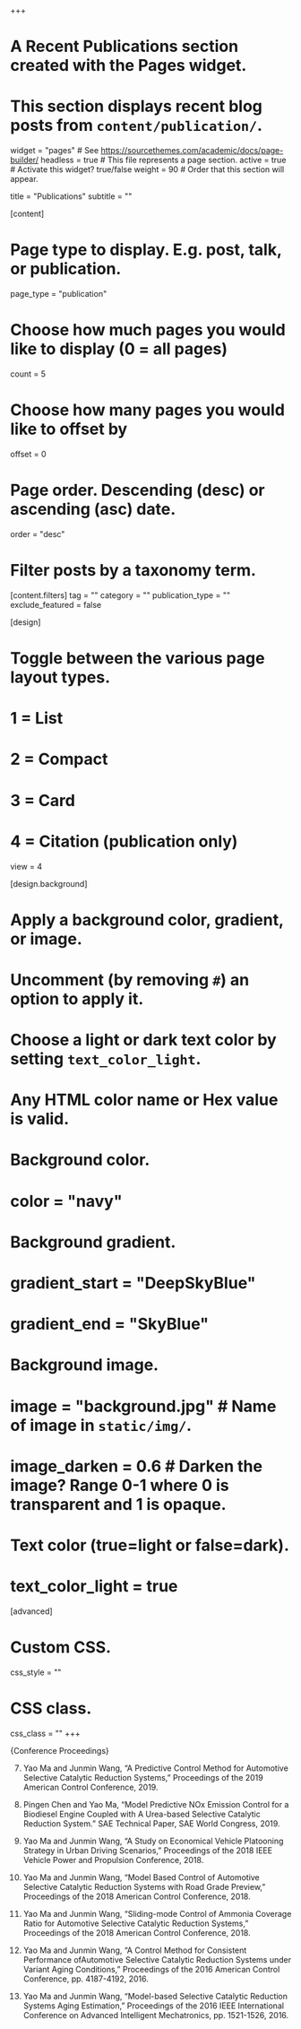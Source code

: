 +++
# A Recent Publications section created with the Pages widget.
# This section displays recent blog posts from `content/publication/`.

widget = "pages"  # See https://sourcethemes.com/academic/docs/page-builder/
headless = true  # This file represents a page section.
active = true  # Activate this widget? true/false
weight = 90  # Order that this section will appear.

title = "Publications"
subtitle = ""

[content]
  # Page type to display. E.g. post, talk, or publication.
  page_type = "publication"

  # Choose how much pages you would like to display (0 = all pages)
  count = 5

  # Choose how many pages you would like to offset by
  offset = 0

  # Page order. Descending (desc) or ascending (asc) date.
  order = "desc"

  # Filter posts by a taxonomy term.
  [content.filters]
    tag = ""
    category = ""
    publication_type = ""
    exclude_featured = false

[design]
  # Toggle between the various page layout types.
  #   1 = List
  #   2 = Compact
  #   3 = Card
  #   4 = Citation (publication only)
  view = 4

[design.background]
  # Apply a background color, gradient, or image.
  #   Uncomment (by removing `#`) an option to apply it.
  #   Choose a light or dark text color by setting `text_color_light`.
  #   Any HTML color name or Hex value is valid.

  # Background color.
  # color = "navy"

  # Background gradient.
  # gradient_start = "DeepSkyBlue"
  # gradient_end = "SkyBlue"

  # Background image.
  # image = "background.jpg"  # Name of image in `static/img/`.
  # image_darken = 0.6  # Darken the image? Range 0-1 where 0 is transparent and 1 is opaque.

  # Text color (true=light or false=dark).
  # text_color_light = true  

[advanced]
 # Custom CSS.
 css_style = ""

 # CSS class.
 css_class = ""
+++

{Conference Proceedings}

7. Yao Ma and Junmin Wang, “A Predictive Control Method for Automotive Selective Catalytic Reduction Systems,”
Proceedings of the 2019 American Control Conference, 2019.

6. Pingen Chen and Yao Ma, “Model Predictive NOx Emission Control for a Biodiesel Engine Coupled with A Urea-based Selective Catalytic Reduction System.”
SAE Technical Paper, SAE World Congress, 2019.

5. Yao Ma and Junmin Wang, “A Study on Economical Vehicle Platooning Strategy in Urban Driving Scenarios,”
Proceedings of the 2018 IEEE Vehicle Power and Propulsion Conference, 2018.

4. Yao Ma and Junmin Wang, “Model Based Control of Automotive Selective Catalytic Reduction Systems with Road Grade Preview,”
Proceedings of the 2018 American Control Conference, 2018.

3. Yao Ma and Junmin Wang, “Sliding-mode Control of Ammonia Coverage Ratio for Automotive Selective Catalytic Reduction Systems,”
Proceedings of the 2018 American Control Conference, 2018.

2. Yao Ma and Junmin Wang, “A Control Method for Consistent Performance ofAutomotive Selective Catalytic Reduction Systems under Variant Aging Conditions,”
Proceedings of the 2016 American Control Conference, pp. 4187-4192, 2016.

1. Yao Ma and Junmin Wang, “Model-based Selective Catalytic Reduction Systems Aging Estimation,”
Proceedings of the 2016 IEEE International Conference on Advanced Intelligent Mechatronics, pp. 1521-1526, 2016.
